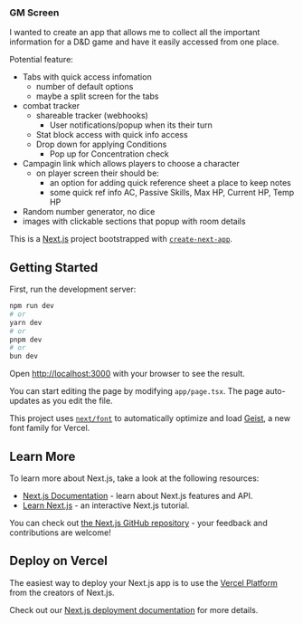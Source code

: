 ### GM Screen
I wanted to create an app that allows me to collect all the important information for a D&D game and have it easily accessed from one place.


Potential feature:
- Tabs with quick access infomation
   - number of default options
   - maybe a split screen for the tabs
- combat tracker
   - shareable tracker (webhooks)
       - User notifications/popup when its their turn
   - Stat block access with quick info access
   - Drop down for applying Conditions
       - Pop up for Concentration check
- Campagin link which allows players to choose a character
    - on player screen their should be:
        - an option for adding quick reference sheet a place to keep notes
        - some quick ref info AC, Passive Skills, Max HP, Current HP, Temp HP
- Random number generator, no dice
- images with clickable sections that popup with room details

This is a [Next.js](https://nextjs.org) project bootstrapped with [`create-next-app`](https://nextjs.org/docs/app/api-reference/cli/create-next-app).

## Getting Started

First, run the development server:

```bash
npm run dev
# or
yarn dev
# or
pnpm dev
# or
bun dev
```

Open [http://localhost:3000](http://localhost:3000) with your browser to see the result.

You can start editing the page by modifying `app/page.tsx`. The page auto-updates as you edit the file.

This project uses [`next/font`](https://nextjs.org/docs/app/building-your-application/optimizing/fonts) to automatically optimize and load [Geist](https://vercel.com/font), a new font family for Vercel.

## Learn More

To learn more about Next.js, take a look at the following resources:

- [Next.js Documentation](https://nextjs.org/docs) - learn about Next.js features and API.
- [Learn Next.js](https://nextjs.org/learn) - an interactive Next.js tutorial.

You can check out [the Next.js GitHub repository](https://github.com/vercel/next.js) - your feedback and contributions are welcome!

## Deploy on Vercel

The easiest way to deploy your Next.js app is to use the [Vercel Platform](https://vercel.com/new?utm_medium=default-template&filter=next.js&utm_source=create-next-app&utm_campaign=create-next-app-readme) from the creators of Next.js.

Check out our [Next.js deployment documentation](https://nextjs.org/docs/app/building-your-application/deploying) for more details.

